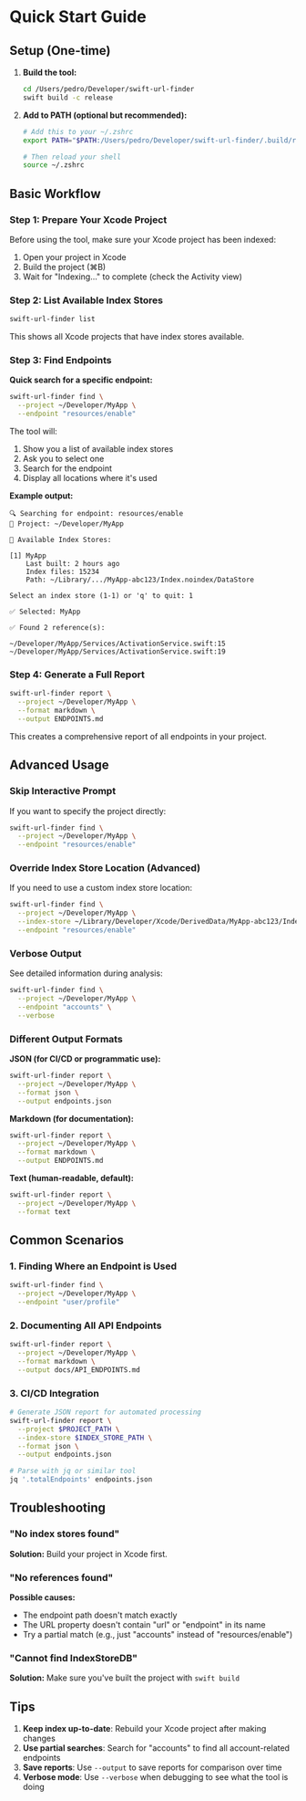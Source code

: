 # Quick Start Guide

## Setup (One-time)

1. **Build the tool:**
   ```bash
   cd /Users/pedro/Developer/swift-url-finder
   swift build -c release
   ```

2. **Add to PATH (optional but recommended):**
   ```bash
   # Add this to your ~/.zshrc
   export PATH="$PATH:/Users/pedro/Developer/swift-url-finder/.build/release"
   
   # Then reload your shell
   source ~/.zshrc
   ```

## Basic Workflow

### Step 1: Prepare Your Xcode Project

Before using the tool, make sure your Xcode project has been indexed:

1. Open your project in Xcode
2. Build the project (⌘B)
3. Wait for "Indexing..." to complete (check the Activity view)

### Step 2: List Available Index Stores

```bash
swift-url-finder list
```

This shows all Xcode projects that have index stores available.

### Step 3: Find Endpoints

**Quick search for a specific endpoint:**

```bash
swift-url-finder find \
  --project ~/Developer/MyApp \
  --endpoint "resources/enable"
```

The tool will:
1. Show you a list of available index stores
2. Ask you to select one
3. Search for the endpoint
4. Display all locations where it's used

**Example output:**
```
🔍 Searching for endpoint: resources/enable
📁 Project: ~/Developer/MyApp

📇 Available Index Stores:

[1] MyApp
    Last built: 2 hours ago
    Index files: 15234
    Path: ~/Library/.../MyApp-abc123/Index.noindex/DataStore

Select an index store (1-1) or 'q' to quit: 1

✅ Selected: MyApp

✅ Found 2 reference(s):

~/Developer/MyApp/Services/ActivationService.swift:15
~/Developer/MyApp/Services/ActivationService.swift:19
```

### Step 4: Generate a Full Report

```bash
swift-url-finder report \
  --project ~/Developer/MyApp \
  --format markdown \
  --output ENDPOINTS.md
```

This creates a comprehensive report of all endpoints in your project.

## Advanced Usage

### Skip Interactive Prompt

If you want to specify the project directly:

```bash
swift-url-finder find \
  --project ~/Developer/MyApp \
  --endpoint "resources/enable"
```

### Override Index Store Location (Advanced)

If you need to use a custom index store location:

```bash
swift-url-finder find \
  --project ~/Developer/MyApp \
  --index-store ~/Library/Developer/Xcode/DerivedData/MyApp-abc123/Index.noindex/DataStore \
  --endpoint "resources/enable"
```

### Verbose Output

See detailed information during analysis:

```bash
swift-url-finder find \
  --project ~/Developer/MyApp \
  --endpoint "accounts" \
  --verbose
```

### Different Output Formats

**JSON (for CI/CD or programmatic use):**
```bash
swift-url-finder report \
  --project ~/Developer/MyApp \
  --format json \
  --output endpoints.json
```

**Markdown (for documentation):**
```bash
swift-url-finder report \
  --project ~/Developer/MyApp \
  --format markdown \
  --output ENDPOINTS.md
```

**Text (human-readable, default):**
```bash
swift-url-finder report \
  --project ~/Developer/MyApp \
  --format text
```

## Common Scenarios

### 1. Finding Where an Endpoint is Used

```bash
swift-url-finder find \
  --project ~/Developer/MyApp \
  --endpoint "user/profile"
```

### 2. Documenting All API Endpoints

```bash
swift-url-finder report \
  --project ~/Developer/MyApp \
  --format markdown \
  --output docs/API_ENDPOINTS.md
```

### 3. CI/CD Integration

```bash
# Generate JSON report for automated processing
swift-url-finder report \
  --project $PROJECT_PATH \
  --index-store $INDEX_STORE_PATH \
  --format json \
  --output endpoints.json

# Parse with jq or similar tool
jq '.totalEndpoints' endpoints.json
```

## Troubleshooting

### "No index stores found"

**Solution:** Build your project in Xcode first.

### "No references found"

**Possible causes:**
- The endpoint path doesn't match exactly
- The URL property doesn't contain "url" or "endpoint" in its name
- Try a partial match (e.g., just "accounts" instead of "resources/enable")

### "Cannot find IndexStoreDB"

**Solution:** Make sure you've built the project with `swift build`

## Tips

1. **Keep index up-to-date**: Rebuild your Xcode project after making changes
2. **Use partial searches**: Search for "accounts" to find all account-related endpoints
3. **Save reports**: Use `--output` to save reports for comparison over time
4. **Verbose mode**: Use `--verbose` when debugging to see what the tool is doing
